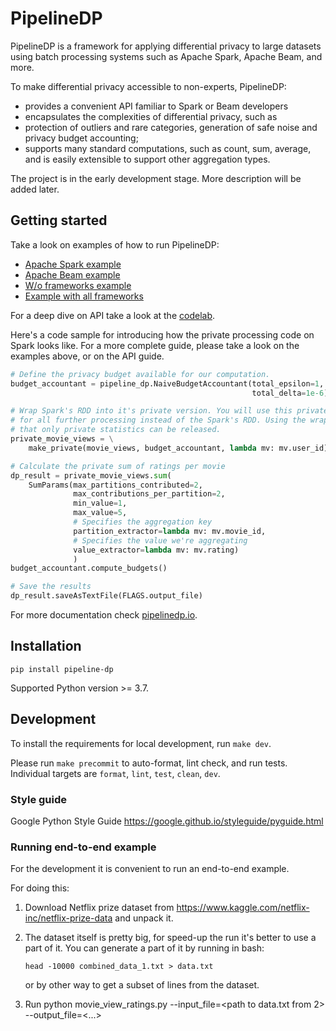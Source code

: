# PipelineDP

PipelineDP is a framework for applying differential privacy to large
datasets using batch processing systems such as Apache Spark, Apache Beam,
and more.

To make differential privacy accessible to non-experts, PipelineDP:

* provides a convenient API familiar to Spark or Beam developers
* encapsulates the complexities of differential privacy, such as
* protection of outliers and rare categories, generation of safe
  noise and privacy budget accounting;
* supports many standard computations, such as count, sum, average, and is easily extensible to support other aggregation types.

The project is in the early development stage. More description will be added later.

## Getting started

Take a look on examples of how to run PipelineDP:

* [Apache Spark example](examples/movie_view_ratings_spark.py)
* [Apache Beam example](examples/movie_view_ratings_beam.py)
* [W/o frameworks example](examples/movie_view_ratings_local.py)
* [Example with all frameworks](examples/movie_view_ratings.py)

For a deep dive on API take a look at the [codelab](https://github.com/OpenMined/PipelineDP/blob/main/examples/restaurant_visits.ipynb).

Here's a code sample for introducing how the private processing code on Spark looks like. For a more complete guide,
please take a look on the examples above, or on the API guide.
```python
# Define the privacy budget available for our computation.
budget_accountant = pipeline_dp.NaiveBudgetAccountant(total_epsilon=1,
                                                      total_delta=1e-6)

# Wrap Spark's RDD into it's private version. You will use this private wrapper
# for all further processing instead of the Spark's RDD. Using the wrapper ensures
# that only private statistics can be released.
private_movie_views = \
    make_private(movie_views, budget_accountant, lambda mv: mv.user_id)

# Calculate the private sum of ratings per movie
dp_result = private_movie_views.sum(
    SumParams(max_partitions_contributed=2,
              max_contributions_per_partition=2,
              min_value=1,
              max_value=5,
              # Specifies the aggregation key
              partition_extractor=lambda mv: mv.movie_id,
              # Specifies the value we're aggregating
              value_extractor=lambda mv: mv.rating)
              )
budget_accountant.compute_budgets()

# Save the results
dp_result.saveAsTextFile(FLAGS.output_file)
```

For more documentation check [pipelinedp.io](https://pipelinedp.io).
## Installation

`pip install pipeline-dp`

Supported Python version >= 3.7.

## Development

To install the requirements for local development, run `make dev`.

Please run `make precommit` to auto-format, lint check, and run tests.
Individual targets are `format`, `lint`, `test`, `clean`, `dev`.

### Style guide

Google Python Style Guide https://google.github.io/styleguide/pyguide.html

   
### Running end-to-end example
For the development it is convenient to run an end-to-end example. 

For doing this:

1. Download Netflix prize dataset from https://www.kaggle.com/netflix-inc/netflix-prize-data and unpack it.

2. The dataset itself is pretty big, for speed-up the run it's better to use a
part of it. You can generate a part of it by running in bash:

   `head -10000 combined_data_1.txt > data.txt`

   or by other way to get a subset of lines from the dataset.

3. Run python movie_view_ratings.py --input_file=<path to data.txt from 2> --output_file=<...>
